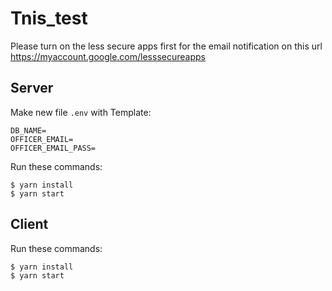 # Tnis_test

Please turn on the less secure apps first for the email notification on this url
https://myaccount.google.com/lesssecureapps

## Server
Make new file `.env` with Template:
```
DB_NAME=
OFFICER_EMAIL=
OFFICER_EMAIL_PASS=
```

Run these commands:
 ```
 $ yarn install
 $ yarn start
 ```

 ## Client
 Run these commands:
 ```
 $ yarn install
 $ yarn start
 ```

